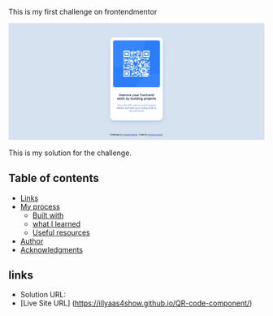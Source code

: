 This is my first challenge on frontendmentor

![Design preview for the QR code component coding challenge](./qr-code-component-main/design/QR-code-component-site-screenshot.png)

This is my solution for the challenge.

## Table of contents
- [Links](#links)
- [My process](#my-process)
  - [Built with](#built-with)
  - [what I learned](#what-i-learned)
  - [Useful resources](#useful-resources)
- [Author](#author)
- [Acknowledgments](#acknowledgments)

## links

- Solution URL:
- [Live Site URL] (https://illyaas4show.github.io/QR-code-component/)

